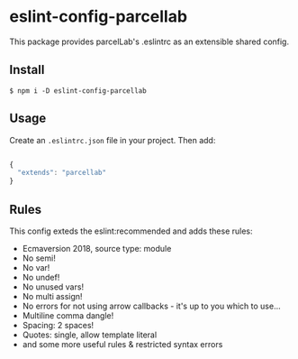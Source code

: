 # eslint-config-parcellab
This package provides parcelLab's .eslintrc as an extensible shared config.

## Install
```
$ npm i -D eslint-config-parcellab
```

## Usage
Create an `.eslintrc.json` file in your project. Then add:  

```javascript

{
  "extends": "parcellab"
}

```

## Rules
This config exteds the eslint:recommended and adds these rules:
- Ecmaversion 2018, source type: module
- No semi!
- No var!
- No undef!
- No unused vars!
- No multi assign!
- No errors for not using arrow callbacks - it's up to you which to use...
- Multiline comma dangle!
- Spacing: 2 spaces!
- Quotes: single, allow template literal
- and some more useful rules & restricted syntax errors

